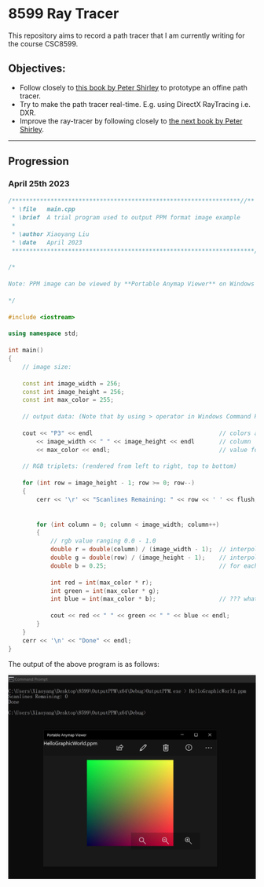 # 8599 Ray Tracer

This repository aims to record a path tracer that I am currently writing for the course CSC8599.

## Objectives:

- Follow closely to [this book by Peter Shirley](https://raytracing.github.io/books/RayTracingInOneWeekend.html) to prototype an offine path tracer.
- Try to make the path tracer real-time. E.g. using DirectX RayTracing i.e. DXR.
- Improve the ray-tracer by following closely to [the next book by Peter Shirley](https://raytracing.github.io/books/RayTracingTheNextWeek.html).

---

## Progression

### April 25th 2023

```cpp
/*****************************************************************//**
 * \file   main.cpp
 * \brief  A trial program used to output PPM format image example
 * 
 * \author Xiaoyang Liu
 * \date   April 2023
 *********************************************************************/

/*

Note: PPM image can be viewed by **Portable Anymap Viewer** on Windows

*/

#include <iostream>

using namespace std;

int main()
{
	// image size:

	const int image_width = 256;
	const int image_height = 256;
	const int max_color = 255;

	// output data: (Note that by using > operator in Windows Command Prompt the contents of std::cout can be redirected to a file while the contents of std::cerr remains in the terminal)

	cout << "P3" << endl									// colors are in ASCII
		<< image_width << " " << image_height << endl		// column  row
		<< max_color << endl;								// value for max color

	// RGB triplets: (rendered from left to right, top to bottom)

	for (int row = image_height - 1; row >= 0; row--)
	{
		cerr << '\r' << "Scanlines Remaining: " << row << ' ' << flush;		// ??? Why do we want std::flush here?
																			// \r means writing from the head of the current line

		for (int column = 0; column < image_width; column++)
		{
			// rgb value ranging 0.0 - 1.0
			double r = double(column) / (image_width - 1);	// interpolate the width (left == 0; right == 1)
			double g = double(row) / (image_height - 1);	// interpolate the height (top == 0; bottom == 1)
			double b = 0.25;								// for each pixel the portion of blue is constant

			int red = int(max_color * r);
			int green = int(max_color * g);
			int blue = int(max_color * b);					// ??? what's the difference if we use max_color == 255.999?

			cout << red << " " << green << " " << blue << endl;
		}
	}
	cerr << '\n' << "Done" << endl;
}
```

The output of the above program is as follows:

<img src="https://github.com/IQ404/8599-ray-tracer/blob/main/Sample%20Images/hello_graphic_world.jpg"></a>

